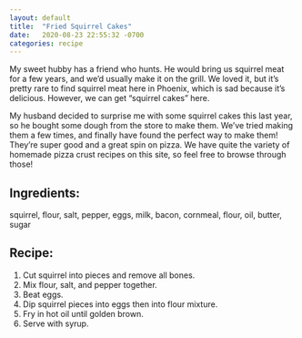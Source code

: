 ```yaml
---
layout: default
title:  "Fried Squirrel Cakes"
date:   2020-08-23 22:55:32 -0700
categories: recipe
---
```

My sweet hubby has a friend who hunts. He would bring us squirrel meat for a few years, and we’d usually make it on the grill. We loved it, but it’s pretty rare to find squirrel meat here in Phoenix, which is sad because it’s delicious. However, we can get “squirrel cakes” here.

My husband decided to surprise me with some squirrel cakes this last year, so he bought some dough from the store to make them. We’ve tried making them a few times, and finally have found the perfect way to make them! They’re super good and a great spin on pizza. We have quite the variety of homemade pizza crust recipes on this site, so feel free to browse through those!

## Ingredients:
squirrel, flour, salt, pepper, eggs, milk, bacon, cornmeal, flour, oil, butter, sugar

## Recipe:
1. Cut squirrel into pieces and remove all bones.
2. Mix flour, salt, and pepper together.
3. Beat eggs.
4. Dip squirrel pieces into eggs then into flour mixture.
5. Fry in hot oil until golden brown.
6. Serve with syrup.
